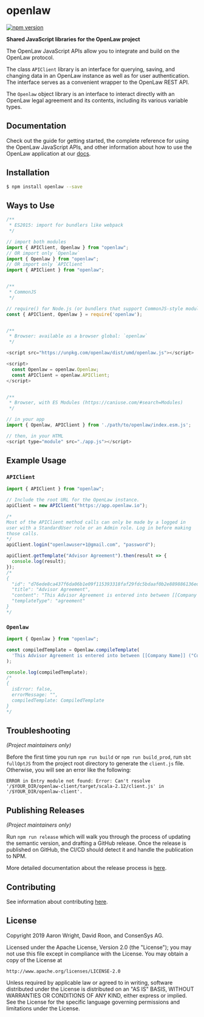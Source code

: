 # openlaw

[![npm version](https://badge.fury.io/js/openlaw.svg)](https://badge.fury.io/js/openlaw)

**Shared JavaScript libraries for the OpenLaw project**

The OpenLaw JavaScript APIs allow you to integrate and build on the OpenLaw protocol.

The class `APIClient` library is an interface for querying, saving, and changing data in an OpenLaw instance as well as for user authentication. The interface serves as a convenient wrapper to the OpenLaw REST API.

The `Openlaw` object library is an interface to interact directly with an OpenLaw legal agreement and its contents, including its various variable types.

## Documentation

Check out the guide for getting started, the complete reference for using the OpenLaw JavaScript APIs, and other information about how to use the OpenLaw application at our [docs](https://docs.openlaw.io/).

## Installation

```sh
$ npm install openlaw --save
```

## Ways to Use

```js
/**
 * ES2015: import for bundlers like webpack
 */

// import both modules
import { APIClient, Openlaw } from "openlaw";
// OR import only `Openlaw`
import { Openlaw } from "openlaw";
// OR import only `APIClient`
import { APIClient } from "openlaw";


/**
 * CommonJS
 */

// require() for Node.js (or bundlers that support CommonJS-style modules)
const { APIClient, Openlaw } = require('openlaw');


/**
 * Browser: available as a browser global: `openlaw`
 */

<script src="https://unpkg.com/openlaw/dist/umd/openlaw.js"></script>

<script>
  const Openlaw = openlaw.Openlaw;
  const APIClient = openlaw.APIClient;
</script>


/**
 * Browser, with ES Modules (https://caniuse.com/#search=Modules)
 */

// in your app
import { Openlaw, APIClient } from './path/to/openlaw/index.esm.js';

// then, in your HTML
<script type="module" src="./app.js"></script>
```

## Example Usage

### `APIClient`

```js
import { APIClient } from "openlaw";

// Include the root URL for the OpenLaw instance.
apiClient = new APIClient("https://app.openlaw.io");

/*
Most of the APIClient method calls can only be made by a logged in
user with a StandardUser role or an Admin role. Log in before making
those calls.
*/
apiClient.login("openlawuser+1@gmail.com", "password");

apiClient.getTemplate("Advisor Agreement").then(result => {
  console.log(result);
});
/*
{
  "id": "d76ede8ca437f6da06b1e09f115393318faf29fdc5bdaaf0b2e889886136edf4",
  "title": "Advisor Agreement",
  "content": "This Advisor Agreement is entered into between [[Company Name: Text]] (\"Corporation\") and [[Advisor Name]] (\"Advisor\") as of [[Effective Date: Date]] (\"Effective Date\"). Company and Advisor agree as follows:  \n\n^ **Services**. Advisor agrees to consult with and advise Company from time to time, at Company's request (the \"Services\"). {{No Services \"Do you want to limit the advisor's services?\"  While this Agreement is is effect, Advisor will not provide services to any company active in the field of [[Noncompete Field \"What field should the advisor not participate in?\"]].}}\n\n...**COMPANY:**\n[[Company Signatory Email: Identity]]\n\n___________________\nName:  [[Company Signatory]]\nAddress:  [[Company Address: Address]]\n\n\n**ADVISOR:**\n[[Advisor Email: Identity]]\n\n___________________\nName [[Advisor Name]]      \nAddress: [[Advisor Address: Address]]\n",
  "templateType": "agreement"
}
*/
```

### `Openlaw`

```js
import { Openlaw } from "openlaw";

const compiledTemplate = Openlaw.compileTemplate(
  'This Advisor Agreement is entered into between [[Company Name]] ("Corporation") and [[Advisor Name]] ("Advisor") as of [[Effective Date: Date]] ("Effective Date"). Company and Advisor agree as follows: \n\n^**Services**. Advisor agrees to consult with and advise Company from time to time, at Company\'s request (the "Services").'
);

console.log(compiledTemplate);
/*
{
  isError: false,
  errorMessage: "",
  compiledTemplate: CompiledTemplate
}
*/
```

## Troubleshooting

_(Project maintainers only)_

Before the first time you run `npm run build` or `npm run build_prod`, run `sbt fullOptJS` from the project root directory to generate the `client.js` file. Otherwise, you will see an error like the following:

```
ERROR in Entry module not found: Error: Can't resolve '/$YOUR_DIR/openlaw-client/target/scala-2.12/client.js' in '/$YOUR_DIR/openlaw-client'.
```

## Publishing Releases

_(Project maintainers only)_

Run `npm run release` which will walk you through the process of updating the
semantic version, and drafting a GitHub release. Once the release is published
on GitHub, the CI/CD should detect it and handle the publication to NPM.

More detailed documentation about the release process is [here](docs/ReleaseProcess.md).

## Contributing

See information about contributing [here](docs/CONTRIBUTING.md).

## License

Copyright 2019 Aaron Wright, David Roon, and ConsenSys AG.

Licensed under the Apache License, Version 2.0 (the "License");
you may not use this file except in compliance with the License.
You may obtain a copy of the License at

    http://www.apache.org/licenses/LICENSE-2.0

Unless required by applicable law or agreed to in writing, software
distributed under the License is distributed on an "AS IS" BASIS,
WITHOUT WARRANTIES OR CONDITIONS OF ANY KIND, either express or implied.
See the License for the specific language governing permissions and
limitations under the License.
